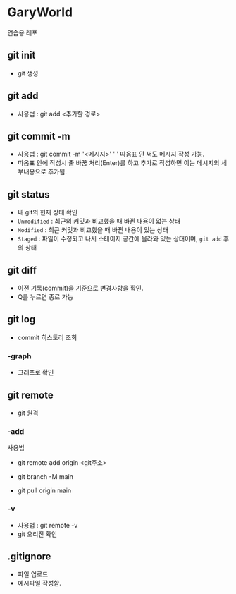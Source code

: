 # GaryWorld

연습용 레포

## git init

-   git 생성

## git add

-   사용법 : git add <추가할 경로>

## git commit -m

-   사용법 : git commit -m '<메시지>'
    ' ' 따옴표 안 써도 메시지 작성 가능.
-   따옴표 안에 작성시 줄 바꿈 처리(Enter)를 하고 추가로 작성하면 이는 메시지의 세부내용으로 추가됨.

## git status

-   내 git의 현재 상태 확인
-   `Unmodified` : 최근의 커밋과 비교했을 때 바뀐 내용이 없는 상태
-   `Modified` : 최근 커밋과 비교했을 때 바뀐 내용이 있는 상태
-   `Staged` : 파일이 수정되고 나서 스테이지 공간에 올라와 있는 상태이며, `git add` 후의 상태

## git diff

-   이전 기록(commit)을 기준으로 변경사항을 확인.
-   Q를 누르면 종료 가능

## git log

-   commit 히스토리 조회

### -graph

-   그래프로 확인

## git remote

-   git 원격

### -add

사용법

<!-- 원격 레포와 연결 -->

-   git remote add origin <git주소>

<!-- 브런치를 `main`으로 변경 -->

-   git branch -M main

<!-- git pull -->

-   git pull origin main

### -v

-   사용법 : git remote -v
-   git 오리진 확인

## .gitignore

-   파일 업로드
-   예시파일 작성함.
